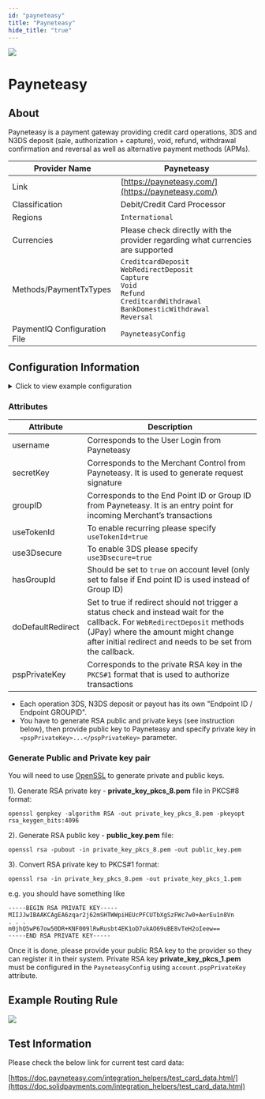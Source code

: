 ```yaml
---
id: "payneteasy"
title: "Payneteasy"
hide_title: "true"
---
```


![](/img/providers/logos/payneteasy.png)

# Payneteasy

## About
Payneteasy is a payment gateway providing credit card operations, 3DS and N3DS deposit (sale, authorization + capture), void, refund, withdrawal confirmation and reversal as well as alternative payment methods (APMs).

| Provider Name                | Payneteasy                                                                                                                                                |
|------------------------------|-----------------------------------------------------------------------------------------------------------------------------------------------------------|
| Link                         | [https://payneteasy.com/](https://payneteasy.com/)                                                                                                        |
| Classification               | Debit/Credit Card Processor                                                                                                                               |
| Regions                      | `International`                                                                                                                                           |
| Currencies                   | Please check directly with the provider regarding what currencies are supported                                                                           |
| Methods/PaymentTxTypes       | `CreditcardDeposit`<br/>`WebRedirectDeposit`<br/>`Capture`<br/>`Void`<br/>`Refund`<br/>`CreditcardWithdrawal`<br/>`BankDomesticWithdrawal`<br/>`Reversal` |
| PaymentIQ Configuration File | `PayneteasyConfig`                                                                                                                                        |

## Configuration Information

<details>
<summary>Click to view example configuration</summary>
<br/>

```xml
<com.devcode.paymentiq.integration.payneteasy.PayneteasyConfig>
<enabled>true</enabled>
<useViqProxy>true</useViqProxy>
<accounts>
    <entry>
     <string>N3DS</string>
     <account>
       <username>???</username>                                     <!-- login-->
       <groupId>???</groupId>                                       <!-- Group Id/Endpoint Id -->
       <secretKey>XXXXXXXX-XXXX-XXXX-XXXX-XXXXXXXXXXXX</secretKey>  <!-- Merchant Control -->
       <use3Dsecure>false</use3Dsecure>
       <useTokenId>true</useTokenId>
       <authType>AUTH_CAPTURE</authType>
       <hasGroupId>true</hasGroupId>
       <supportedCurrencies>USD|EUR</supportedCurrencies>
     </account>
    </entry>
    <entry>
     <string>3DS</string>
     <account>
       <username>???</username>                                     <!-- login-->
       <groupId>???</groupId>                                       <!-- Group Id/Endpoint Id -->
       <secretKey>XXXXXXXX-XXXX-XXXX-XXXX-XXXXXXXXXXXX</secretKey>  <!-- Merchant Control -->
       <use3Dsecure>true</use3Dsecure>
       <useTokenId>true</useTokenId>
       <authType>AUTH_CAPTURE</authType>
       <hasGroupId>true</hasGroupId>
       <supportedCurrencies>USD|EUR</supportedCurrencies>
     </account>
    </entry>
    <entry>
      <string>WEBREDIRECT</string>
      <account>
        <container>window</container>
        <username>???</username>                                     <!-- login-->
        <groupId>???</groupId>                                       <!-- Group Id/Endpoint Id -->
        <secretKey>XXXXXXXX-XXXX-XXXX-XXXX-XXXXXXXXXXXX</secretKey>  <!-- Merchant Control -->
        <supportedCurrencies>EUR</supportedCurrencies>
        <hasGroupId>true</hasGroupId>
      </account>
    </entry>
    <entry>
      <string>PAYOUT</string>
      <account>
        <username>???</username>                                     <!-- login-->
        <groupId>???</groupId>                                       <!-- Group Id/Endpoint Id -->
        <secretKey>XXXXXXXX-XXXX-XXXX-XXXX-XXXXXXXXXXXX</secretKey>  <!-- Merchant Control -->
        <version>v4</version>
        <useTokenId>false</useTokenId>
        <!--RSA Private Key (required for transfer v4 operations)-->
        <pspPrivateKey>-----BEGIN RSA PRIVATE KEY-----
MIIJJwIBAAKCAgEA6zqar2 ... usbt4EK1oA7ukAP69uBE8vTeH3oIsew==
-----END RSA PRIVATE KEY-----</pspPrivateKey>
        <supportedCurrencies>USD|EUR</supportedCurrencies>
        <hasGroupId>true</hasGroupId>
      </account>
    </entry>
  </accounts>
  <testMode>false</testMode>
</com.devcode.paymentiq.integration.payneteasy.PayneteasyConfig>
```

</details>

### Attributes

| Attribute         | Description                                                                                                                                                                                                                      |
|-------------------|----------------------------------------------------------------------------------------------------------------------------------------------------------------------------------------------------------------------------------|
| username          | Corresponds to the User Login from Payneteasy                                                                                                                                                                                    |
| secretKey         | Corresponds to the Merchant Control from Payneteasy. It is used to generate request signature                                                                                                                                    |
| groupID           | Corresponds to the End Point ID or Group ID from Payneteasy. It is an entry point for incoming Merchant’s transactions                                                                                                           |
| useTokenId        | To enable recurring please specify `useTokenId=true`                                                                                                                                                                             |
| use3Dsecure       | To enable 3DS please specify `use3Dsecure=true`                                                                                                                                                                                  |
| hasGroupId        | Should be set to `true` on account level (only set to false if End point ID is used instead of Group ID)                                                                                                                         |
| doDefaultRedirect | Set to true if redirect should not trigger a status check and instead wait for the callback. For `WebRedirectDeposit` methods (JPay) where the amount might change after initial redirect and needs to be set from the callback. |
| pspPrivateKey     | Corresponds to the private RSA key in the `PKCS#1` format that is used to authorize transactions                                                                                                                                 |

- Each operation 3DS, N3DS deposit or payout has its own "Endpoint ID / Endpoint GROUPID".<br/>
- You have to generate RSA public and private keys (see instruction below), then provide public key to Payneteasy and specify private key in `<pspPrivateKey>...</pspPrivateKey>` parameter.

### Generate Public and Private key pair

You will need to use [OpenSSL](https://www.openssl.org/) to generate private and public keys.

1). Generate RSA private key - **private_key_pkcs_8.pem** file in PKCS#8 format:

```
openssl genpkey -algorithm RSA -out private_key_pkcs_8.pem -pkeyopt rsa_keygen_bits:4096
```

2). Generate RSA public key - **public_key.pem** file:

```
openssl rsa -pubout -in private_key_pkcs_8.pem -out public_key.pem
```

3). Convert RSA private key to PKCS#1 format:

```
openssl rsa -in private_key_pkcs_8.pem -out private_key_pkcs_1.pem
```

e.g. you should have something like

```
-----BEGIN RSA PRIVATE KEY-----
MIIJJwIBAAKCAgEA6zqar2j62mSHTWWpiHEUcPFCUTbXgSzFWc7w0+AerEu1n8Vn
. . .
m0jhQ5wP67ow50DR+KNF009lRwRusbt4EK1oD7ukAO69uBE8vTeH2oIeew==
-----END RSA PRIVATE KEY-----
```

Once it is done, please provide your public RSA key to the provider so they can register it in their system. Private RSA key **private_key_pkcs_1.pem** must be configured in the `PayneteasyConfig` using `account.pspPrivateKey` attribute.

## Example Routing Rule
![](/img/providers/routing/payneteasy.png)

## Test Information

Please check the below link for current test card data:

[https://doc.payneteasy.com/integration_helpers/test_card_data.html/](https://doc.solidpayments.com/integration_helpers/test_card_data.html)
